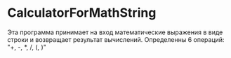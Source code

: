# CalculatorForMathString
Эта программа принимает на вход математические выражения в виде строки и возвращает результат вычислений.
Определенны 6 операций: "+, -, *, /, (, )"
